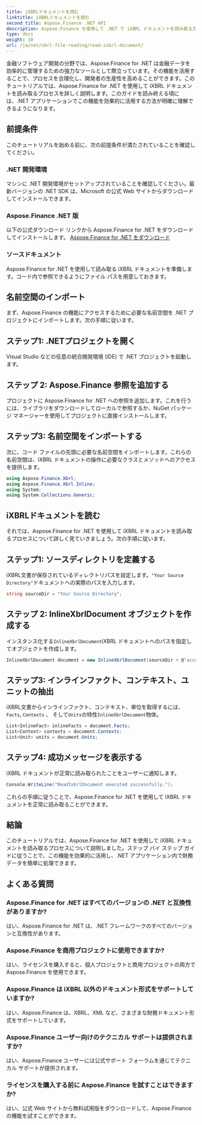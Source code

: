 ```yaml
---
title: iXBRLドキュメントを読む
linktitle: iXBRLドキュメントを読む
second_title: Aspose.Finance .NET API
description: Aspose.Finance を使用して .NET で iXBRL ドキュメントを読み取る方法を学びます。効率的な財務データ管理のためのステップバイステップ ガイド。#Aspose #Finance #iXBRL
type: docs
weight: 10
url: /ja/net/xbrl-file-reading/read-ixbrl-document/
---
```

金融ソフトウェア開発の分野では、Aspose.Finance for .NET は金融データを効率的に管理するための強力なツールとして際立っています。その機能を活用することで、プロセスを合理化し、開発者の生産性を高めることができます。このチュートリアルでは、Aspose.Finance for .NET を使用して iXBRL ドキュメントを読み取るプロセスを詳しく説明します。このガイドを読み終える頃には、.NET アプリケーションでこの機能を効果的に活用する方法が明確に理解できるようになります。
## 前提条件
このチュートリアルを始める前に、次の前提条件が満たされていることを確認してください。
### .NET 開発環境
マシンに .NET 開発環境がセットアップされていることを確認してください。最新バージョンの .NET SDK は、Microsoft の公式 Web サイトからダウンロードしてインストールできます。
### Aspose.Finance .NET 版
以下の公式ダウンロード リンクから Aspose.Finance for .NET をダウンロードしてインストールします。
[Aspose.Finance for .NET をダウンロード](https://releases.aspose.com/finance/net/)
### ソースドキュメント
Aspose.Finance for .NET を使用して読み取る iXBRL ドキュメントを準備します。コード内で参照できるようにファイル パスを用意しておきます。
## 名前空間のインポート
まず、Aspose.Finance の機能にアクセスするために必要な名前空間を .NET プロジェクトにインポートします。次の手順に従います。
## ステップ1: .NETプロジェクトを開く
Visual Studio などの任意の統合開発環境 (IDE) で .NET プロジェクトを起動します。
## ステップ 2: Aspose.Finance 参照を追加する
プロジェクトに Aspose.Finance for .NET への参照を追加します。これを行うには、ライブラリをダウンロードしてローカルで参照するか、NuGet パッケージ マネージャーを使用してプロジェクトに直接インストールします。
## ステップ3: 名前空間をインポートする
次に、コード ファイルの先頭に必要な名前空間をインポートします。これらの名前空間は、iXBRL ドキュメントの操作に必要なクラスとメソッドへのアクセスを提供します。
```csharp
using Aspose.Finance.Xbrl;
using Aspose.Finance.Xbrl.Inline;
using System;
using System.Collections.Generic;
```
## iXBRLドキュメントを読む
それでは、Aspose.Finance for .NET を使用して iXBRL ドキュメントを読み取るプロセスについて詳しく見ていきましょう。次の手順に従います。
## ステップ1: ソースディレクトリを定義する
iXBRL文書が保存されているディレクトリパスを設定します。`"Your Source Directory"`ドキュメントへの実際のパスを入力します。
```csharp
string sourceDir = "Your Source Directory";
```
## ステップ 2: InlineXbrlDocument オブジェクトを作成する
インスタンス化する`InlineXbrlDocument`iXBRL ドキュメントへのパスを指定してオブジェクトを作成します。
```csharp
InlineXbrlDocument document = new InlineXbrlDocument(sourceDir + @"account_1.html");
```
## ステップ3: インラインファクト、コンテキスト、ユニットの抽出
iXBRL文書からインラインファクト、コンテキスト、単位を取得するには、`Facts`, `Contexts` 、 そして`Units`の特性`InlineXbrlDocument`物体。
```csharp
List<InlineFact> inlineFacts = document.Facts;
List<Context> contexts = document.Contexts;
List<Unit> units = document.Units;
```
## ステップ4: 成功メッセージを表示する
iXBRL ドキュメントが正常に読み取られたことをユーザーに通知します。
```csharp
Console.WriteLine("ReadIxbrlDocument executed successfully.");
```
これらの手順に従うことで、Aspose.Finance for .NET を使用して iXBRL ドキュメントを正常に読み取ることができます。
## 結論
このチュートリアルでは、Aspose.Finance for .NET を使用して iXBRL ドキュメントを読み取るプロセスについて説明しました。ステップ バイ ステップ ガイドに従うことで、この機能を効果的に活用し、.NET アプリケーション内で財務データを簡単に処理できます。
## よくある質問
### Aspose.Finance for .NET はすべてのバージョンの .NET と互換性がありますか?
はい、Aspose.Finance for .NET は、.NET フレームワークのすべてのバージョンと互換性があります。
### Aspose.Finance を商用プロジェクトに使用できますか?
はい、ライセンスを購入すると、個人プロジェクトと商用プロジェクトの両方で Aspose.Finance を使用できます。
### Aspose.Finance は iXBRL 以外のドキュメント形式をサポートしていますか?
はい、Aspose.Finance は、XBRL、XML など、さまざまな財務ドキュメント形式をサポートしています。
### Aspose.Finance ユーザー向けのテクニカル サポートは提供されますか?
はい、Aspose.Finance ユーザーには公式サポート フォーラムを通じてテクニカル サポートが提供されます。
### ライセンスを購入する前に Aspose.Finance を試すことはできますか?
はい、公式 Web サイトから無料試用版をダウンロードして、Aspose.Finance の機能を試すことができます。